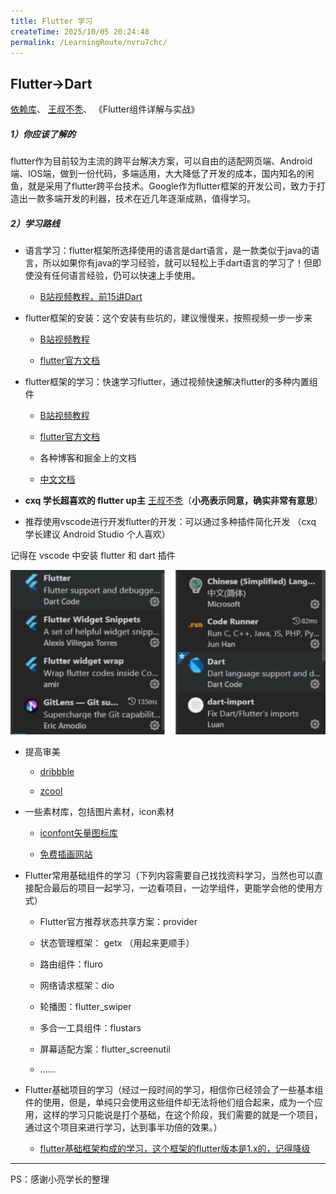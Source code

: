 ```yaml
---
title: Flutter 学习
createTime: 2025/10/05 20:24:48
permalink: /LearningRoute/nvru7chc/
---
```

## Flutter→Dart

&#x20;[依赖库](https://pub-web.flutter-io.cn/)、  [王叔不秃](https://space.bilibili.com/589533168?spm_id_from=333.337.0.0)、  《Flutter组件详解与实战》

##### 1）你应该了解的

flutter作为目前较为主流的跨平台解决方案，可以自由的适配网页端、Android端、IOS端，做到一份代码，多端适用，大大降低了开发的成本，国内知名的闲鱼，就是采用了flutter跨平台技术。Google作为flutter框架的开发公司，致力于打造出一款多端开发的利器，技术在近几年逐渐成熟，值得学习。

##### 2）学习路线

* 语言学习：flutter框架所选择使用的语言是dart语言，是一款类似于java的语言，所以如果你有java的学习经验，就可以轻松上手dart语言的学习了！但即使没有任何语言经验，仍可以快速上手使用。

  * [B站视频教程，前15讲Dart](https://www.bilibili.com/video/BV1S4411E7LY?from=search\&seid=15503597704627681760)

* flutter框架的安装：这个安装有些坑的，建议慢慢来，按照视频一步一步来

  * [B站视频教程](https://www.bilibili.com/video/BV1S4411E7LY?from=search\&seid=15503597704627681760)

  * [flutter官方文档](https://flutterchina.club/setup-windows/)

* flutter框架的学习：快速学习flutter，通过视频快速解决flutter的多种内置组件

  * [B站视频教程](https://www.bilibili.com/video/BV1S4411E7LY?from=search\&seid=15503597704627681760)

  * [flutter官方文档](https://flutterchina.club/setup-windows/)

  * 各种博客和掘金上的文档

  * [中文文档](https://flutter.cn/docs)

* **cxq 学长超喜欢的 flutter up主**  [王叔不秃](https://space.bilibili.com/589533168?spm_id_from=333.337.0.0)（**小亮表示同意，确实非常有意思**）

* 推荐使用vscode进行开发flutter的开发：可以通过多种插件简化开发   （cxq 学长建议 Android Studio 个人喜欢）

记得在 vscode 中安装 flutter 和 dart 插件

![](images/Flutter.png)

* 提高审美

  * [dribbble](https://dribbble.com/)

  * [zcool](https://www.zcool.com.cn/)

* 一些素材库，包括图片素材，icon素材

  * [iconfont矢量图标库](https://www.iconfont.cn/)

  * [免费插画网站](https://iradesign.io/)

* Flutter常用基础组件的学习（下列内容需要自己找找资料学习，当然也可以直接配合最后的项目一起学习，一边看项目，一边学组件，更能学会他的使用方式）

  * Flutter官方推荐状态共享方案：provider

  * 状态管理框架： getx （用起来更顺手）

  * 路由组件：fluro

  * 网络请求框架：dio

  * 轮播图：flutter\_swiper

  * 多合一工具组件：flustars

  * 屏幕适配方案：flutter\_screenutil

  * ......

* Flutter基础项目的学习（经过一段时间的学习，相信你已经领会了一些基本组件的使用，但是，单纯只会使用这些组件却无法将他们组合起来，成为一个应用，这样的学习只能说是打个基础，在这个阶段，我们需要的就是一个项目，通过这个项目来进行学习，达到事半功倍的效果。）

  * [flutter基础框架构成的学习，这个框架的flutter版本是1.x的，记得降级](https://github.com/haolizi/electricity_flutter)

***

PS：感谢小亮学长的整理&#x20;

